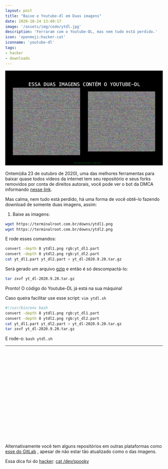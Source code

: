 ```yaml
---
layout: post
title: "Baixe o Youtube-dl em Duas imagens"
date: 2020-10-24 13:49:17
image: '/assets/img/code/ytdl.jpg'
description: 'Ferraram com o Youtube-DL, mas nem tudo está perdido.'
icon: 'openmoji:hacker-cat'
iconname: 'youtube-dl'
tags:
- hacker
- downloads
---
```


![Baixe o Youtube-dl em Duas imagens](/assets/img/code/ytdl.jpg)


Ontem(dia 23 de outubro de 2020), uma das melhores ferramentas para baixar quase todos vídeos da internet tem seu repositório e seus forks removidos por conta de direitos autorais, você pode ver o bot da DMCA informando [nesse link](https://github.com/github/dmca/blob/master/2020/10/2020-10-23-RIAA.md).

Mas calma, nem tudo está perdido, há uma forma de você obtê-lo fazendo download de somente duas imagens, assim:

1. Baixe as imagens:
```sh
wget https://terminalroot.com.br/downs/ytdl1.png
wget https://terminalroot.com.br/downs/ytdl2.png
```

E rode esses comandos:
```sh
convert -depth 8 ytdl1.png rgb:yt_dl1.part
convert -depth 8 ytdl2.png rgb:yt_dl2.part
cat yt_dl1.part yt_dl2.part > yt_dl-2020.9.20.tar.gz
```

Será gerado um arquivo [gzip](https://pt.wikipedia.org/wiki/Gzip) e então é só descompactá-lo:
```sh
tar zxvf yt_dl-2020.9.20.tar.gz
```

Pronto! O código do Youtube-DL já está na sua máquina!

Caso queira facilitar use esse script: `vim ytdl.sh`
```sh
#!/usr/bin/env bash
convert -depth 8 ytdl1.png rgb:yt_dl1.part
convert -depth 8 ytdl2.png rgb:yt_dl2.part
cat yt_dl1.part yt_dl2.part > yt_dl-2020.9.20.tar.gz
tar zxvf yt_dl-2020.9.20.tar.gz
```
E rode-o: `bash ytdl.sh`

---

<!-- QUADRADO -->
<script async src="//pagead2.googlesyndication.com/pagead/js/adsbygoogle.js"></script>
<ins class="adsbygoogle"
style="display:inline-block;width:336px;height:280px"
data-ad-client="ca-pub-2838251107855362"
data-ad-slot="5351066970"></ins>
<script>
(adsbygoogle = window.adsbygoogle || []).push({});
</script>

Alternativamente você tem alguns repositórios em outras plataformas como [esse do GitLab](https://gitlab.com/HacktorIT/youtube-dl) , apesar de não estar tão atualizado como o das imagens.

Essa dica foi do [hacker](https://terminalroot.com.br/tags#hacker): [cat /dev/spooky](https://twitter.com/GalacticFurball/status/1319765986791157761)
